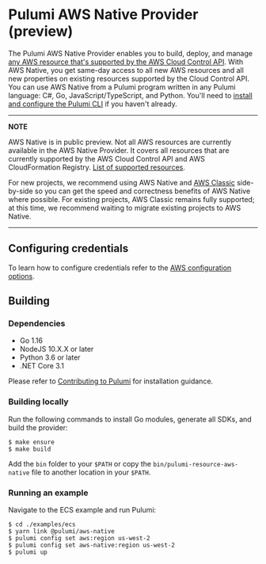 # Pulumi AWS Native Provider (preview)

The Pulumi AWS Native Provider enables you to build, deploy, and manage [any AWS resource that's supported by the AWS Cloud Control API](https://github.com/pulumi/pulumi-aws-native/blob/master/provider/cmd/pulumi-gen-aws-native/supported-types.txt).
With AWS Native, you get same-day access to all new AWS resources and all new properties on existing resources supported by the Cloud Control API.
You can use AWS Native from a Pulumi program written in any Pulumi language: C#, Go, JavaScript/TypeScript, and Python.
You'll need to [install and configure the Pulumi CLI](https://pulumi.com/docs/get-started/install) if you haven't already.

---
**NOTE**

AWS Native is in public preview.
Not all AWS resources are currently available in the AWS Native Provider. It covers all resources that are currently supported by the AWS Cloud Control API and AWS CloudFormation Registry. [List of supported resources](https://github.com/pulumi/pulumi-aws-native/blob/master/provider/cmd/pulumi-gen-aws-native/supported-types.txt).

For new projects, we recommend using AWS Native and [AWS Classic](https://github.com/pulumi/pulumi-aws) side-by-side so you can get the speed and correctness benefits of AWS Native where possible.
For existing projects, AWS Classic remains fully supported; at this time, we recommend waiting to migrate existing projects to AWS Native.

---

## Configuring credentials

To learn how to configure credentials refer to the [AWS configuration options](https://www.pulumi.com/registry/packages/aws-native/installation-configuration/#configuration-options).

## Building

### Dependencies

- Go 1.16
- NodeJS 10.X.X or later
- Python 3.6 or later
- .NET Core 3.1

Please refer to [Contributing to Pulumi](https://github.com/pulumi/pulumi/blob/master/CONTRIBUTING.md) for installation
guidance.

### Building locally

Run the following commands to install Go modules, generate all SDKs, and build the provider:

```
$ make ensure
$ make build
```

Add the `bin` folder to your `$PATH` or copy the `bin/pulumi-resource-aws-native` file to another location in your `$PATH`.

### Running an example

Navigate to the ECS example and run Pulumi:

```
$ cd ./examples/ecs
$ yarn link @pulumi/aws-native
$ pulumi config set aws:region us-west-2
$ pulumi config set aws-native:region us-west-2
$ pulumi up
``` 
